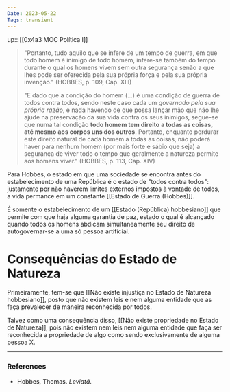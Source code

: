 ```yaml
---
Date: 2023-05-22
Tags: transient
---
```

up:: [[0x4a3 MOC Política I]]

> "Portanto, tudo aquilo que se infere de um tempo de guerra, em que todo homem é inimigo de todo homem, infere-se também do tempo durante o qual os homens vivem sem outra segurança senão a que lhes pode ser oferecida pela sua própria força e pela sua própria invenção." (HOBBES, p. 109, Cap. XIII)
> 
> "E dado que a condição do homem (...) é uma condição de guerra de todos contra todos, sendo neste caso cada um *governado pela sua própria razão*, e nada havendo de que possa lançar mão que não lhe ajude na preservação da sua vida contra os seus inimigos, segue-se que numa tal condição **todo homem tem direito a todas as coisas, até mesmo aos corpos uns dos outros**.
> Portanto, enquanto perdurar este direito natural de cada homem a todas as coisas, não poderá haver para nenhum homem (por mais forte e sábio que seja) a segurança de viver todo o tempo que geralmente a natureza permite aos homens viver." (HOBBES, p. 113, Cap. XIV)

Para Hobbes, o estado em que uma sociedade se encontra antes do estabelecimento de uma República é o estado de "todos contra todos": justamente por não haverem limites externos impostos à vontade de todos, a vida permance em um constante [[Estado de Guerra (Hobbes)]].

É somente o estabelecimento de um [[Estado (República) hobbesiano]] que permite com que haja alguma garantia de paz, estado o qual é alcançado quando todos os homens abdicam simultaneamente seu direito de autogovernar-se a uma só pessoa artificial.

# Consequências do Estado de Natureza
Primeiramente, tem-se que [[Não existe injustiça no Estado de Natureza hobbesiano]], posto que não existem leis e nem alguma entidade que as faça prevalecer de maneira reconhecida por todos.

Talvez como uma consequência disso, [[Não existe propriedade no Estado de Natureza]], pois não existem nem leis nem alguma entidade que faça ser reconhecida a propriedade de algo como sendo exclusivamente de alguma pessoa X.

---
### References
- Hobbes, Thomas. _Leviatã_.